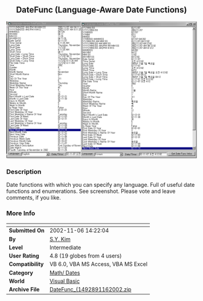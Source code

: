﻿<div align="center">

## DateFunc \(Language\-Aware Date Functions\)

<img src="PIC20021161421578396.gif">
</div>

### Description

Date functions with which you can specify any language. Full of useful date functions and enumerations. See screenshot. Please vote and leave comments, if you like.
 
### More Info
 


<span>             |<span>
---                |---
**Submitted On**   |2002-11-06 14:22:04
**By**             |[S\.Y\. Kim](https://github.com/Planet-Source-Code/PSCIndex/blob/master/ByAuthor/s-y-kim.md)
**Level**          |Intermediate
**User Rating**    |4.8 (19 globes from 4 users)
**Compatibility**  |VB 6\.0, VBA MS Access, VBA MS Excel
**Category**       |[Math/ Dates](https://github.com/Planet-Source-Code/PSCIndex/blob/master/ByCategory/math-dates__1-37.md)
**World**          |[Visual Basic](https://github.com/Planet-Source-Code/PSCIndex/blob/master/ByWorld/visual-basic.md)
**Archive File**   |[DateFunc\_\(1492891162002\.zip](https://github.com/Planet-Source-Code/s-y-kim-datefunc-language-aware-date-functions__1-40464/archive/master.zip)








